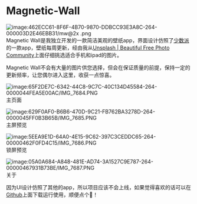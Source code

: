 # Magnetic-Wall
![image:462ECC61-8F6F-4B70-9870-DDBCC93E3A8C-264-000003D2E46EBB31/mw@2x .png](http://xcanoe.top/iOS/Magnetic-Wall/mw@2x%20.png)
Magnetic Wall是我独立开发的一款简洁美观的壁纸app，界面设计仿照了[少数派](https://sspai.com)的一款app，壁纸每周更新，经由我从[Unsplash | Beautiful Free Photo Community](https://unsplash.com)上面仔细挑选适合手机和ipad的图片。

Magnetic Wall不会有大量的图片供您选择，但会在保证质量的前提，保持一定的更新频率，让您偶尔进入这里，收获一点惊喜。

![image:65F2DE7C-6342-44C8-9C7C-40C134D45584-264-0000044FEA5E00AC/IMG_7684.PNG](http://xcanoe.top/iOS/Magnetic-Wall/IMG_7684.PNG)
主页面

![image:629F0AF0-B6B6-470D-9C21-FB762BA3278D-264-0000045FF0B3B65B/IMG_7685.PNG](http://xcanoe.top/iOS/Magnetic-Wall/IMG_7685.PNG)
主屏预览

![image:5EEA9E1D-64A0-4E15-9C62-397C3CEDDC65-264-00000462F0FD4C15/IMG_7686.PNG](http://xcanoe.top/iOS/Magnetic-Wall/IMG_7686.PNG)
锁屏预览

![image:05A0A684-A848-481E-AD74-3A1527C9E787-264-00000467931B73BE/IMG_7687.PNG](http://xcanoe.top/iOS/Magnetic-Wall/IMG_7687.PNG)
关于

因为UI设计仿照了其他的app，所以项目应该不会上线，如果觉得喜欢的话可以在[Github](https://github.com/XDislikeCode/Magnetic-Wall)上面下载运行使用，顺便点个🌟！
